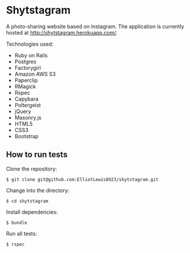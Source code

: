 Shytstagram
=========

A photo-sharing website based on Instagram.  The application is currently hosted at http://shytstagram.herokuapp.com/.

Technologies used:
- Ruby on Rails
- Postgres
- Factorygirl
- Amazon AWS S3
- Paperclip
- RMagick
- Rspec
- Capybara
- Poltergeist
- jQuery
- Masonry.js
- HTML5
- CSS3
- Bootstrap


How to run tests
----------------
Clone the repository:
```shell
$ git clone git@github.com:ElliotLewis8923/shytstagram.git
```

Change into the directory:
```shell
$ cd shytstagram
```

Install dependencies:
```shell
$ bundle
```

Run all tests:
```shell
$ rspec
```